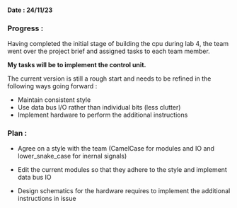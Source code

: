 #### Date : 24/11/23

### Progress : 

Having completed the initial stage of building the cpu during lab 4, the team went over the project brief and assigned tasks to each team member.

**My tasks will be to implement the control unit.**

The current version is still a rough start and needs to be refined in the following ways going forward : 

- Maintain consistent style
- Use data bus I/O rather than individual bits (less clutter)
- Implement hardware to perform the additional instructions

### Plan : 

- Agree on a style with the team (CamelCase for modules and IO and lower_snake_case for inernal signals)

- Edit the current modules so that they adhere to the style and implement data bus IO

- Design schematics for the hardware requires to implement the additional instructions in issue